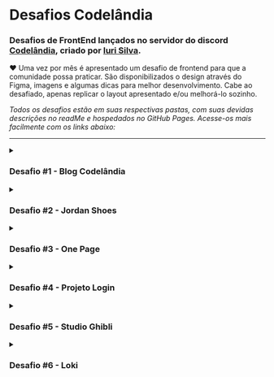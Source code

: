 # Desafios Codelândia

### Desafios de FrontEnd lançados no servidor do discord [Codelândia](https://discord.gg/79qyJwdsGk), criado por [Iuri Silva](https://www.linkedin.com/in/iuricode/?originalSubdomain=br). 

♥ Uma vez por mês é apresentado um desafio de frontend para que a comunidade possa praticar. São disponibilizados o design através do Figma, imagens e algumas dicas para melhor desenvolvimento. Cabe ao desafiado, apenas replicar o layout apresentado e/ou melhorá-lo sozinho.

*Todos os desafios estão em suas respectivas pastas, com suas devidas descrições no readMe e hospedados no GitHub Pages. Acesse-os mais facilmente com os links abaixo:*

<hr>

<details>
<summary>

### Desafio #1 - Blog Codelândia 

</summary>

### • [Deploy](https://geovanaborba.github.io/Codelandia-desafios/Desafio-1/)

### • [Repositório](https://github.com/geovanaborba/Codelandia-desafios/tree/main/Desafio-1)

<img src="./Desafio-1/src/assets/img/resultado_desafio1.gif">

</details>

<details>

<summary>

### Desafio #2 - Jordan Shoes

</summary>

### • [Deploy](https://geovanaborba.github.io/Codelandia-desafios/Desafio-2/)

### • [Repositório](https://github.com/geovanaborba/Codelandia-desafios/tree/main/Desafio-2)

<img src="./Desafio-2/assets/img/resultado_desafio2.gif">

</details>

<details>

<summary>

### Desafio #3 - One Page

</summary>

### • [Deploy](https://geovanaborba.github.io/Codelandia-desafios/Desafio-3/)

### • [Repositório](https://github.com/geovanaborba/Codelandia-desafios/tree/main/Desafio-3)

<img src="./Desafio-3/assets/img/resultado_desafio3.gif">

</details>

<details>

<summary>

### Desafio #4 - Projeto Login

</summary>

### • [Deploy](https://geovanaborba.github.io/Codelandia-desafios/Desafio-4/)

### • [Repositório](https://github.com/geovanaborba/Codelandia-desafios/tree/main/Desafio-4)

<img src="./Desafio-4/assets/img/resultado_desafio4.gif">

</details>

<details>

<summary>

### Desafio #5 - Studio Ghibli 

</summary>

### • [Deploy](https://geovanaborba.github.io/Codelandia-desafios/Desafio-5/)

### • [Repositório](https://github.com/geovanaborba/Codelandia-desafios/tree/main/Desafio-5)

<img src="./Desafio-5/assets/img/resultado_desafio5.gif">

</details>

<details>

<summary>

### Desafio #6 - Loki

</summary>

### • [Deploy](https://geovanaborba.github.io/Codelandia-desafios/Desafio-6/)

### • [Repositório](https://github.com/geovanaborba/Codelandia-desafios/tree/main/Desafio-6)

<img src="./Desafio-6/assets/img/resultado_desafio6.gif">

</details>